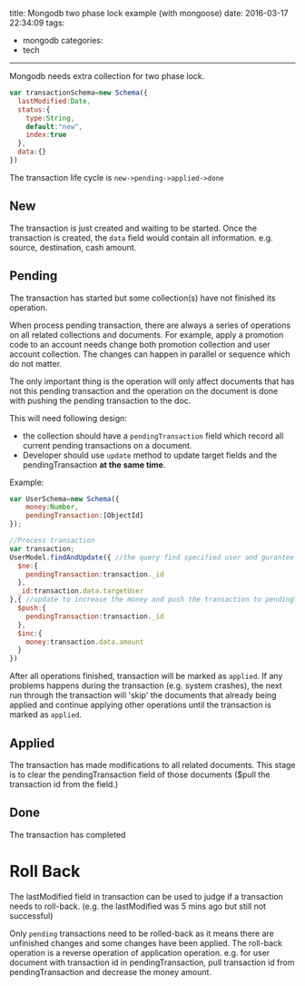 title: Mongodb two phase lock example (with mongoose)
date: 2016-03-17 22:34:09
tags:
  - mongodb
categories:
  - tech
---
Mongodb needs extra collection for two phase lock.
```js
var transactionSchema=new Schema({
  lastModified:Date,
  status:{
    type:String,
    default:"new",
    index:true
  },
  data:{}
})
```
The transaction life cycle is `new->pending->applied->done`
<!-- more -->

## New
The transaction is just created and waiting to be started.
Once the transaction is created, the `data` field would contain all information. e.g. source, destination, cash amount.

## Pending
The transaction has started but some collection(s) have not finished its operation.

When process pending transaction, there are always a series of operations on all related collections and documents. For example, apply a promotion code to an account needs change both promotion collection and user account collection. The changes can happen in parallel or sequence which do not matter.

The only important thing is the operation will only affect documents that has not this pending transaction and the operation on the document is done with pushing the pending transaction to the doc.

This will need following design:

* the collection should have a `pendingTransaction` field which record all current pending transactions on a document.
* Developer should use `update` method to update target fields and the pendingTransaction **at the same time**.

Example:
```js
var UserSchema=new Schema({
    money:Number,
    pendingTransaction:[ObjectId]
});

//Process transaction
var transaction;
UserModel.findAndUpdate({ //the query find specified user and gurantee it has not been applied before
  $ne:{
    pendingTransaction:transaction._id
  },
  _id:transaction.data.targetUser
},{ //update to increase the money and push the transaction to pendingTransaction to mark current user has been applied with the transaction so next application will skip this user account.
  $push:{
    pendingTransaction:transaction._id
  },
  $inc:{
    money:transaction.data.amount
  }
})

```

After all operations finished, transaction will be marked as `applied`. If any problems happens during the transaction (e.g. system crashes), the next run through the transaction will 'skip' the documents that already being applied and continue applying other operations until the transaction is marked as `applied`.

## Applied
The transaction has made modifications to all related documents. This stage is to clear the pendingTransaction field of those documents ($pull the transaction id from the field.)

## Done
The transaction has completed

# Roll Back
The lastModified field in transaction can be used to judge if a transaction needs to roll-back. (e.g. the lastModified was 5 mins ago but still not successful)

Only `pending` transactions need to be rolled-back as it means there are unfinished changes and some changes have been applied. The roll-back operation is a reverse operation of application operation. e.g. for user document with transaction id in pendingTransaction, pull transaction id from pendingTransaction and decrease the money amount.
